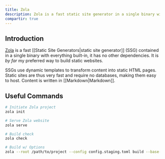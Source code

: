 ```yaml
---
title: Zola
description: Zola is a fast static site generator in a single binary with everything built-in.
compartir: true
---
```


## Introduction

[Zola](https:) is a fast [[Static Site Generators|static site generator]] (SSG) contained in a single binary with everything built-in, it has no other dependencies. It is _by far_ my preferred way to build static websites.

SSGs use dynamic templates to transform content into static HTML pages. Static sites are thus very fast and require no databases, making them easy to host. Content is written in [[Markdown|Markdown]].

## Useful Commands

```sh
# Initiate Zola project
zola init

# Serve Zola website
zola serve

# Build check
zola check

# Build w/ Options
zola --root /path/to/project --config config.staging.toml build --base-url $DEPLOY_URL --output-dir $DOCUMENT_ROOT
```
